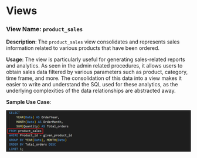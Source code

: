# Views

### **View Name**: `product_sales`

**Description**:
The `product_sales` view consolidates and represents sales information related to various products that have been ordered.

**Usage**:
The view is particularly useful for generating sales-related reports and analytics. As seen in the admin related procedures, it allows users to obtain sales data filtered by various parameters such as product, category, time frame, and more. The consolidation of this data into a view makes it easier to write and understand the SQL used for these analytics, as the underlying complexities of the data relationships are abstracted away.

**Sample Use Case**:

![alt text](https://github.com/irudachirath/E-commerce_platform_doc/blob/main/views_sample.png?raw=true)